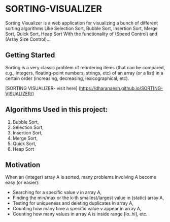 # SORTING-VISUALIZER
Sorting Visualizer is a web application for visualizing a bunch of different sorting algorithms Like Selection Sort, Bubble Sort, Insertion Sort, Merge Sort, Quick Sort, Heap Sort With the functionality of (Speed Control) and (Array Size Control)...

## Getting Started
Sorting is a very classic problem of reordering items (that can be compared, e.g., integers, floating-point numbers, strings, etc) of an array (or a list) in a certain order (increasing, decreasing, lexicographical, etc).

[SORTING VISUALIZER- visit here] (https://dharanaesh.github.io/SORTING-VISUALIZER/)

## Algorithms Used in this project:

   1. Bubble Sort,
   2. Selection Sort,
   3. Insertion Sort,
   4. Merge Sort,
   5. Quick Sort,
   6. Heap Sort


## Motivation
When an (integer) array A is sorted, many problems involving A become easy (or easier):

* Searching for a specific value v in array A,
* Finding the min/max or the k-th smallest/largest value in (static) array A,
* Testing for uniqueness and deleting duplicates in array A,
* Counting how many time a specific value v appear in array A,
* Counting how many values in array A is inside range [lo..hi], etc.


